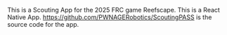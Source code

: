 This is a Scouting App for the 2025 FRC game Reefscape. This is a React Native App. https://github.com/PWNAGERobotics/ScoutingPASS is the source code for the app.
